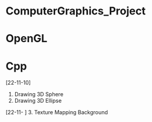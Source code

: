 # ComputerGraphics_Project
# OpenGL
# Cpp

[22-11-10]
1. Drawing 3D Sphere
2. Drawing 3D Ellipse

[22-11- ]
3. Texture Mapping Background 
